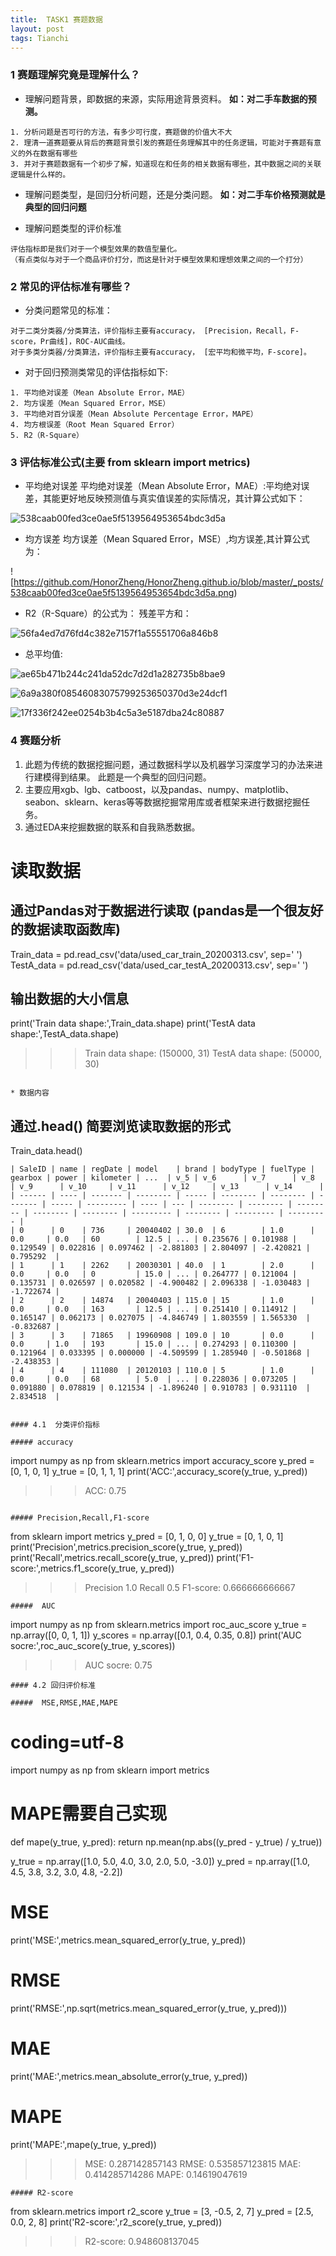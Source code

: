 ```yaml
---
title:  TASK1 赛题数据
layout: post
tags: Tianchi
---
```



### 1 赛题理解究竟是理解什么？

* 理解问题背景，即数据的来源，实际用途背景资料。
	**如：对二手车数据的预测。**
```
1. 分析问题是否可行的方法，有多少可行度，赛题做的价值大不大 
2. 理清一道赛题要从背后的赛题背景引发的赛题任务理解其中的任务逻辑，可能对于赛题有意义的外在数据有哪些
3. 并对于赛题数据有一个初步了解，知道现在和任务的相关数据有哪些，其中数据之间的关联逻辑是什么样的。

```

* 理解问题类型，是回归分析问题，还是分类问题。
    **如：对二手车价格预测就是典型的回归问题**

* 理解问题类型的评价标准
```
评估指标即是我们对于一个模型效果的数值型量化。
（有点类似与对于一个商品评价打分，而这是针对于模型效果和理想效果之间的一个打分）
```
### 2 常见的评估标准有哪些？
* 分类问题常见的标准：
```
对于二类分类器/分类算法，评价指标主要有accuracy， [Precision，Recall，F-score，Pr曲线]，ROC-AUC曲线。
对于多类分类器/分类算法，评价指标主要有accuracy， [宏平均和微平均，F-score]。
```
* 对于回归预测类常见的评估指标如下:
```
1. 平均绝对误差（Mean Absolute Error，MAE）
2. 均方误差（Mean Squared Error，MSE）
3. 平均绝对百分误差（Mean Absolute Percentage Error，MAPE）
4. 均方根误差（Root Mean Squared Error）
5. R2（R-Square）
```

### 3 评估标准公式(主要 from sklearn import metrics)

* 平均绝对误差 平均绝对误差（Mean Absolute Error，MAE）:平均绝对误差，其能更好地反映预测值与真实值误差的实际情况，其计算公式如下：

![538caab00fed3ce0ae5f5139564953654bdc3d5a](538caab00fed3ce0ae5f5139564953654bdc3d5a.png)

* 均方误差 均方误差（Mean Squared Error，MSE）,均方误差,其计算公式为：

![https://github.com/HonorZheng/HonorZheng.github.io/blob/master/_posts/538caab00fed3ce0ae5f5139564953654bdc3d5a.png)

* R2（R-Square）的公式为： 残差平方和：


![56fa4ed7d76fd4c382e7157f1a55551706a846b8](56fa4ed7d76fd4c382e7157f1a55551706a846b8.png)

* 总平均值:

![ae65b471b244c241da52dc7d2d1a282735b8bae9](ae65b471b244c241da52dc7d2d1a282735b8bae9.png)

![6a9a380f08546083075799253650370d3e24dcf1](6a9a380f08546083075799253650370d3e24dcf1.png)

![17f336f242ee0254b3b4c5a3e5187dba24c80887](17f336f242ee0254b3b4c5a3e5187dba24c80887.png)

### 4 赛题分析

1. 此题为传统的数据挖掘问题，通过数据科学以及机器学习深度学习的办法来进行建模得到结果。
此题是一个典型的回归问题。
2. 主要应用xgb、lgb、catboost，以及pandas、numpy、matplotlib、seabon、sklearn、keras等等数据挖掘常用库或者框架来进行数据挖掘任务。
3. 通过EDA来挖掘数据的联系和自我熟悉数据。


# 读取数据

## 通过Pandas对于数据进行读取 (pandas是一个很友好的数据读取函数库)

Train_data = pd.read_csv('data/used_car_train_20200313.csv', sep=' ')
TestA_data = pd.read_csv('data/used_car_testA_20200313.csv', sep=' ')

## 输出数据的大小信息
print('Train data shape:',Train_data.shape)
print('TestA data shape:',TestA_data.shape)


>>> Train data shape: (150000, 31)
	TestA data shape: (50000, 30)
```

* 数据内容
```
## 通过.head() 简要浏览读取数据的形式
Train_data.head()
>>>
```
| SaleID | name | regDate | model    | brand | bodyType | fuelType | gearbox | power | kilometer | ...  | v_5 | v_6      | v_7      | v_8      | v_9      | v_10     | v_11      | v_12     | v_13      | v_14      |
| ------ | ---- | ------- | -------- | ----- | -------- | -------- | ------- | ----- | --------- | ---- | --- | -------- | -------- | -------- | -------- | -------- | --------- | -------- | --------- | --------- |
| 0      | 0    | 736     | 20040402 | 30.0  | 6        | 1.0      | 0.0     | 0.0   | 60        | 12.5 | ... | 0.235676 | 0.101988 | 0.129549 | 0.022816 | 0.097462 | -2.881803 | 2.804097 | -2.420821 | 0.795292  |
| 1      | 1    | 2262    | 20030301 | 40.0  | 1        | 2.0      | 0.0     | 0.0   | 0         | 15.0 | ... | 0.264777 | 0.121004 | 0.135731 | 0.026597 | 0.020582 | -4.900482 | 2.096338 | -1.030483 | -1.722674 |
| 2      | 2    | 14874   | 20040403 | 115.0 | 15       | 1.0      | 0.0     | 0.0   | 163       | 12.5 | ... | 0.251410 | 0.114912 | 0.165147 | 0.062173 | 0.027075 | -4.846749 | 1.803559 | 1.565330  | -0.832687 |
| 3      | 3    | 71865   | 19960908 | 109.0 | 10       | 0.0      | 0.0     | 1.0   | 193       | 15.0 | ... | 0.274293 | 0.110300 | 0.121964 | 0.033395 | 0.000000 | -4.509599 | 1.285940 | -0.501868 | -2.438353 |
| 4      | 4    | 111080  | 20120103 | 110.0 | 5        | 1.0      | 0.0     | 0.0   | 68        | 5.0  | ... | 0.228036 | 0.073205 | 0.091880 | 0.078819 | 0.121534 | -1.896240 | 0.910783 | 0.931110  | 2.834518  |


#### 4.1  分类评价指标

##### accuracy
```
import numpy as np
from sklearn.metrics import accuracy_score
y_pred = [0, 1, 0, 1]
y_true = [0, 1, 1, 1]
print('ACC:',accuracy_score(y_true, y_pred))
>>> ACC: 0.75

```

##### Precision,Recall,F1-score
```
from sklearn import metrics
y_pred = [0, 1, 0, 0]
y_true = [0, 1, 0, 1]
print('Precision',metrics.precision_score(y_true, y_pred))
print('Recall',metrics.recall_score(y_true, y_pred))
print('F1-score:',metrics.f1_score(y_true, y_pred))

>>> Precision 1.0
	Recall 0.5
	F1-score: 0.666666666667
```
#####  AUC
```
import numpy as np
from sklearn.metrics import roc_auc_score
y_true = np.array([0, 0, 1, 1])
y_scores = np.array([0.1, 0.4, 0.35, 0.8])
print('AUC socre:',roc_auc_score(y_true, y_scores))

>>> AUC socre: 0.75
```
#### 4.2 回归评价标准

#####  MSE,RMSE,MAE,MAPE
```
# coding=utf-8
import numpy as np
from sklearn import metrics

# MAPE需要自己实现
def mape(y_true, y_pred):
    return np.mean(np.abs((y_pred - y_true) / y_true))

y_true = np.array([1.0, 5.0, 4.0, 3.0, 2.0, 5.0, -3.0])
y_pred = np.array([1.0, 4.5, 3.8, 3.2, 3.0, 4.8, -2.2])

# MSE
print('MSE:',metrics.mean_squared_error(y_true, y_pred))
# RMSE
print('RMSE:',np.sqrt(metrics.mean_squared_error(y_true, y_pred)))
# MAE
print('MAE:',metrics.mean_absolute_error(y_true, y_pred))
# MAPE
print('MAPE:',mape(y_true, y_pred))

>>> MSE: 0.287142857143
	RMSE: 0.535857123815
	MAE: 0.414285714286
	MAPE: 0.14619047619
```
##### R2-score
```
from sklearn.metrics import r2_score
y_true = [3, -0.5, 2, 7]
y_pred = [2.5, 0.0, 2, 8]
print('R2-score:',r2_score(y_true, y_pred))

>>> R2-score: 0.948608137045
```